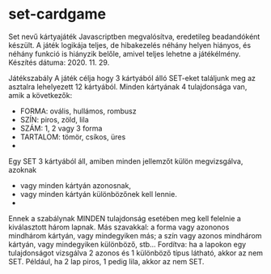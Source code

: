 # set-cardgame

Set nevű kártyajáték Javascriptben megvalósítva, eredetileg beadandóként készült. A játék logikája teljes, de hibakezelés néhány helyen hiányos, és néhány funkció is hiányzik belőle, amivel teljes lehetne a játékélmény.
Készítés dátuma: 2020. 11. 29. 

Játékszabály
A játék célja hogy 3 kártyából álló SET-eket találjunk meg az asztalra lehelyezett 12 kártyából. Minden kártyának 4 tulajdonsága van, amik a következők:
- FORMA: ovális, hullámos, rombusz
- SZÍN: piros, zöld, lila
- SZÁM: 1, 2 vagy 3 forma
- TARTALOM: tömör, csíkos, üres
- 
Egy SET 3 kártyából áll, amiben minden jellemzőt külön megvizsgálva, azoknak

- vagy minden kártyán azonosnak,
- vagy minden kártyán különbözőnek kell lennie.
- 
Ennek a szabálynak MINDEN tulajdonság esetében meg kell felelnie a kiválasztott három lapnak. Más szavakkal: a forma vagy azononos mindhárom kártyán, vagy mindegyiken más; a szín vagy azonos mindhárom kártyán, vagy mindegyiken különböző, stb... Fordítva: ha a lapokon egy tulajdonságot vizsgálva 2 azonos és 1 különböző típus látható, akkor az nem SET. Például, ha 2 lap piros, 1 pedig lila, akkor az nem SET.

